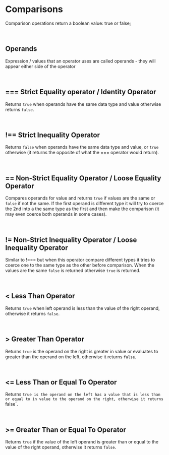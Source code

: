 # Comparisons

Comparison operations return a boolean value: true or false;

<br>

## Operands

Expression / values that an operator uses are called operands - they will appear either side of the operator

<br>

## === Strict Equality operator / Identity Operator

Returns `true` when operands have the same data type and value otherwise returns `false`.

<br>

## !== Strict Inequality Operator

Returns `false` when operands have the same data type and value, or `true` otherwise (it returns the opposite of what the === operator would return).

<br>

## == Non-Strict Equality Operator / Loose Equality Operator

Compares operands for value and returns `true` if values are the same or `false` if not the same. If the first operand is different type it will try to coerce the 2nd into a the same type as the first and then make the comparison (it may even coerce both operands in some cases).

<br>

## != Non-Strict Inequality Operator / Loose Inequality Operator

Similar to !=== but when this operator compare different types it tries to coerce one to the same type as the other before comparison. When the values are the same `false` is returned otherwise `true` is returned. 

<br>

## < Less Than Operator

Returns `true` when left operand is less than the value of the right operand, otherwise it returns `false`.

<br>

## > Greater Than Operator

Returns `true` is the operand on the right is greater in value or evaluates to greater than the operand on the left, otherwise it returns `false`.

<br>

## <= Less Than or Equal To Operator

Returns `true is the operand on the left has a value that is less than or equal to in value to the operand on the right, otherwise it returns `false`.

<br>

## >= Greater Than or Equal To Operator

Returns `true` if the value of the left operand is greater than or equal to the value of the right operand, otherwise it returns `false`.


